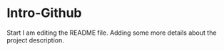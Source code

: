 # Intro-Github
Start
I am editing the README file. Adding some more details about the project description.
